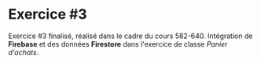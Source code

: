 # Exercice #3

Exercice #3 finalisé, réalisé dans le cadre du cours 582-640.
Intégration de **Firebase** et des données **Firestore** dans l'exercice de classe *Panier d'achats*.
